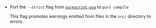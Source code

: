 * Port the `--strict` flag from [`purescript-psa`](https://github.com/natefaubion/purescript-psa) to `purs compile`

  This flag promotes warnings emitted from files in the `src/` directory
  to errors.
